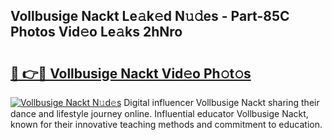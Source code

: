 ## Vollbusige Nackt Le𝚊k𝚎d N𝚞𝚍es - Part-85C Photos Vid𝚎o Le𝚊ks 2hNro

# <h2><a href="http://fb4y4l6.evod.top/?m=Vollbusige+Nackt">🔗 👉🔴 Vollbusige Nackt Vid𝚎o Ph𝚘t𝚘s</a></h2>

[![Vollbusige Nackt N𝚞d𝚎s](https://i.imgur.com/8V9OHl7.gif)](http://fb4y4l6.evod.top/?m=Vollbusige+Nackt)
Digital influencer Vollbusige Nackt sharing their dance and lifestyle journey online. Influential educator Vollbusige Nackt, known for their innovative teaching methods and commitment to education. 
